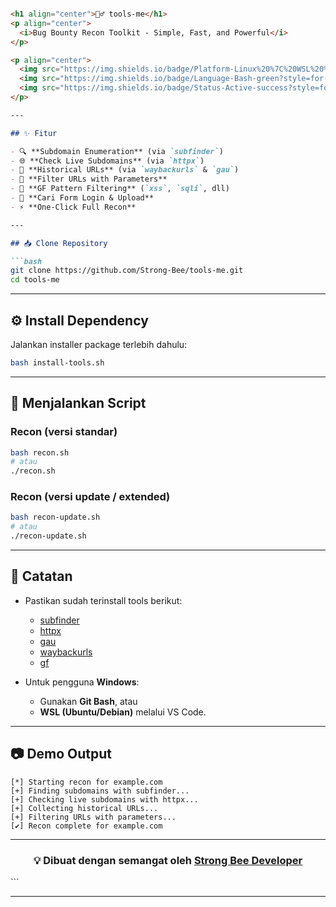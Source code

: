 ````markdown

<h1 align="center">🕵️‍♂️ tools-me</h1>
<p align="center">
  <i>Bug Bounty Recon Toolkit - Simple, Fast, and Powerful</i>
</p>

<p align="center">
  <img src="https://img.shields.io/badge/Platform-Linux%20%7C%20WSL%20%7C%20GitBash-blue?style=for-the-badge"/>
  <img src="https://img.shields.io/badge/Language-Bash-green?style=for-the-badge"/>
  <img src="https://img.shields.io/badge/Status-Active-success?style=for-the-badge"/>
</p>

---

## ✨ Fitur

- 🔍 **Subdomain Enumeration** (via `subfinder`)  
- 🌐 **Check Live Subdomains** (via `httpx`)  
- 📜 **Historical URLs** (via `waybackurls` & `gau`)  
- 🧩 **Filter URLs with Parameters**  
- 🎯 **GF Pattern Filtering** (`xss`, `sqli`, dll)  
- 🔑 **Cari Form Login & Upload**  
- ⚡ **One-Click Full Recon**  

---

## 📥 Clone Repository

```bash
git clone https://github.com/Strong-Bee/tools-me.git
cd tools-me
````

---

## ⚙️ Install Dependency

Jalankan installer package terlebih dahulu:

```bash
bash install-tools.sh
```

---

## 🚀 Menjalankan Script

### Recon (versi standar)

```bash
bash recon.sh
# atau
./recon.sh
```

### Recon (versi update / extended)

```bash
bash recon-update.sh
# atau
./recon-update.sh
```

---

## 📌 Catatan

* Pastikan sudah terinstall tools berikut:

  * [subfinder](https://github.com/projectdiscovery/subfinder)
  * [httpx](https://github.com/projectdiscovery/httpx)
  * [gau](https://github.com/lc/gau)
  * [waybackurls](https://github.com/tomnomnom/waybackurls)
  * [gf](https://github.com/tomnomnom/gf)

* Untuk pengguna **Windows**:

  * Gunakan **Git Bash**, atau
  * **WSL (Ubuntu/Debian)** melalui VS Code.

---

## 📷 Demo Output

```
[*] Starting recon for example.com
[+] Finding subdomains with subfinder...
[+] Checking live subdomains with httpx...
[+] Collecting historical URLs...
[+] Filtering URLs with parameters...
[✔] Recon complete for example.com
```

---

<h3 align="center">💡 Dibuat dengan semangat oleh <a href="https://github.com/Strong-Bee">Strong Bee Developer</a></h3>
```

---